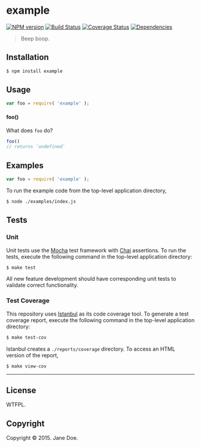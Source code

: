 example
===
[![NPM version][npm-image]][npm-url] [![Build Status][travis-image]][travis-url] [![Coverage Status][codecov-image]][codecov-url] [![Dependencies][dependencies-image]][dependencies-url]

> Beep boop.


## Installation

``` bash
$ npm install example
```


## Usage

``` javascript
var foo = require( 'example' );
```

#### foo()

What does `foo` do?

``` javascript
foo()
// returns `undefined`
```


## Examples

``` javascript
var foo = require( 'example' );
```

To run the example code from the top-level application directory,

``` bash
$ node ./examples/index.js
```


## Tests

### Unit

Unit tests use the [Mocha](http://mochajs.org/) test framework with [Chai](http://chaijs.com) assertions. To run the tests, execute the following command in the top-level application directory:

``` bash
$ make test
```

All new feature development should have corresponding unit tests to validate correct functionality.


### Test Coverage

This repository uses [Istanbul](https://github.com/gotwarlost/istanbul) as its code coverage tool. To generate a test coverage report, execute the following command in the top-level application directory:

``` bash
$ make test-cov
```

Istanbul creates a `./reports/coverage` directory. To access an HTML version of the report,

``` bash
$ make view-cov
```


---
## License

WTFPL.


## Copyright

Copyright &copy; 2015. Jane Doe.


[npm-image]: http://img.shields.io/npm/v/example.svg
[npm-url]: https://npmjs.org/package/example

[travis-image]: http://img.shields.io/travis/jane/example/master.svg
[travis-url]: https://travis-ci.org/jane/example

[codecov-image]: https://img.shields.io/codecov/c/github/jane/example/master.svg
[codecov-url]: https://codecov.io/github/jane/example?branch=master

[dependencies-image]: http://img.shields.io/david/jane/example.svg
[dependencies-url]: https://david-dm.org/jane/example

[dev-dependencies-image]: http://img.shields.io/david/dev/jane/example.svg
[dev-dependencies-url]: https://david-dm.org/dev/jane/example

[github-issues-image]: http://img.shields.io/github/issues/jane/example.svg
[github-issues-url]: https://github.com/jane/example/issues
